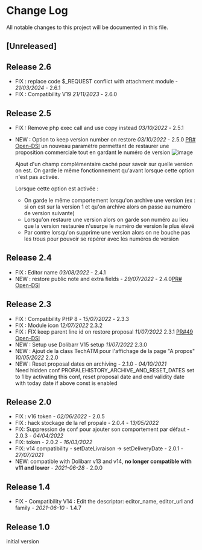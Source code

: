 # Change Log
All notable changes to this project will be documented in this file.

## [Unreleased]



## Release 2.6
- FIX : replace code $_REQUEST  conflict with attachment module - *21/03/2024* - 2.6.1  
- FIX : Compatibility V19  *21/11/2023* - 2.6.0

## Release 2.5

- FIX : Remove php exec call and use copy instead  *03/10/2022* - 2.5.1
- NEW : Option to keep version number on restore  *03/10/2022* - 2.5.0 [PR# Open-DSI](https://github.com/ATM-Consulting/dolibarr_module_propalehistory/pull/56)
  un nouveau paramètre permettant de restaurer une proposition commerciale tout en gardant le numéro de version
    ![image](https://user-images.githubusercontent.com/45359511/182880333-4a486bb5-9067-446e-af5d-8d2cfc1eebed.png)

  Ajout d'un champ complémentaire caché pour savoir sur quelle version on est.
  On garde le même fonctionnement qu'avant lorsque cette option n'est pas activée.

  Lorsque cette option est activée :
  - On garde le même comportement lorsqu'on archive une version (ex : si on est sur la version 1 et qu'on archive alors on passe au numéro de version suivante)
  - Lorsqu'on restaure une version alors on garde son numéro au lieu que la version restaurée n'usurpe le numéro de version le plus élevé
  - Par contre lorsqu'on supprime une version alors on ne bouche pas les trous pour pouvoir se repérer avec les numéros de version


## Release 2.4

- FIX : Editor name *03/08/2022* - 2.4.1
- NEW : restore public note and extra fields  - *29/07/2022* - 2.4.0[PR# Open-DSI](https://github.com/ATM-Consulting/dolibarr_module_propalehistory/pull/55)

## Release 2.3

- FIX : Compatibility PHP 8 - *15/07/2022* - 2.3.3
- FIX : Module icon *12/07/2022* 2.3.2
- FIX : FIX keep parent line id on restore proposal *11/07/2022* 2.3.1 [PR#49 Open-DSI](https://github.com/ATM-Consulting/dolibarr_module_propalehistory/pull/49)
- NEW : Setup use Dolibarr V15 setup  *11/07/2022* 2.3.0
- NEW : Ajout de la class TechATM pour l'affichage de la page "A propos" *10/05/2022* 2.2.0
- NEW : Reset proposal dates on archiving - 2.1.0 - *04/10/2021*  
  Need hidden conf PROPALEHISTORY_ARCHIVE_AND_RESET_DATES set to 1
  by activating this conf, reset proposal date and end validity date with today date if above const is enabled


## Release 2.0
- FIX : v16 token - *02/06/2022* - 2.0.5  
- FIX : hack stockage de la ref propale - 2.0.4 - *13/05/2022*
- FIX: Suppression de conf pour ajouter son comportement par défaut - 2.0.3 - *04/04/2022*
- FIX: token  - 2.0.2 - *16/03/2022*
- FIX: v14 compatibility - setDateLivraison -> setDeliveryDate - 2.0.1 - *27/07/2021*
- NEW: compatible with Dolibarr v13 and v14, **no longer compatible with v11 and lower** - *2021-06-28* - 2.0.0

## Release 1.4

- FIX - Compatibility V14 : Edit the descriptor: editor_name, editor_url and family - *2021-06-10* - 1.4.7


## Release 1.0

initial version
